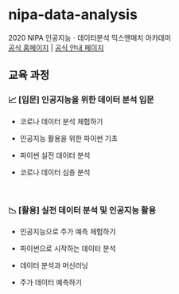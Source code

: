 # nipa-data-analysis
2020 NIPA 인공지능ㆍ데이터분석 믹스앤매치 아카데미  
<a href = "https://nipa.elice.io">공식 홈페이지</a> | 
<a href = "https://www.notion.so/2020-NIPA-3394f6ae38de4bbb8ea29eaaa1d4dc49">공식 안내 페이지</a>

## 교육 과정
### 📈 [입문] 인공지능을 위한 데이터 분석 입문 
- 코로나 데이터 분석 체험하기

- 인공지능 활용을 위한 파이썬 기초

- 파이썬 실전 데이터 분석

- 코로나 데이터 심층 분석

<br>

### 📉 [활용] 실전 데이터 분석 및 인공지능 활용 
- 인공지능으로 주가 예측 체험하기

- 파이썬으로 시작하는 데이터 분석

- 데이터 분석과 머신러닝

- 주가 데이터 예측하기
